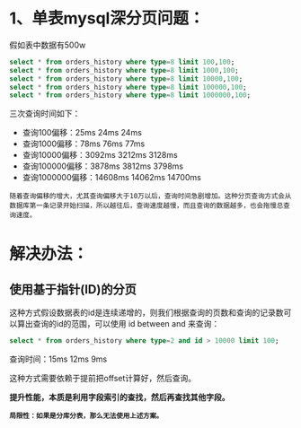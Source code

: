 # 1、单表mysql深分页问题：
假如表中数据有500w
```sql
select * from orders_history where type=8 limit 100,100;
select * from orders_history where type=8 limit 1000,100;
select * from orders_history where type=8 limit 10000,100;
select * from orders_history where type=8 limit 100000,100;
select * from orders_history where type=8 limit 1000000,100;
```
三次查询时间如下：
- 查询100偏移：25ms 24ms 24ms
- 查询1000偏移：78ms 76ms 77ms
- 查询10000偏移：3092ms 3212ms 3128ms
- 查询100000偏移：3878ms 3812ms 3798ms
- 查询1000000偏移：14608ms 14062ms 14700ms

```随着查询偏移的增大，尤其查询偏移大于10万以后，查询时间急剧增加。这种分页查询方式会从数据库第一条记录开始扫描，所以越往后，查询速度越慢，而且查询的数据越多，也会拖慢总查询速度。```

# 解决办法：
## 使用基于指针(ID)的分页

这种方式假设数据表的id是连续递增的，则我们根据查询的页数和查询的记录数可以算出查询的id的范围，可以使用 id between and 来查询：
```sql
select * from orders_history where type=2 and id > 10000 limit 100;
```
查询时间：15ms 12ms 9ms  

这种方式需要依赖于提前把offset计算好，然后查询。

**提升性能，本质是利用字段索引的查找，然后再查找其他字段。**

**```局限性：如果是分库分表，那么无法使用上述方案。```**
